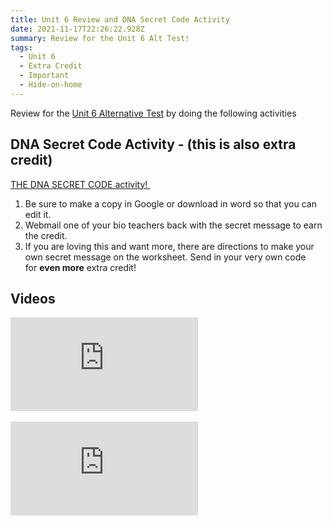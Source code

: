 ```yaml
---
title: Unit 6 Review and DNA Secret Code Activity
date: 2021-11-17T22:26:22.928Z
summary: Review for the Unit 6 Alt Test!
tags:
  - Unit 6
  - Extra Credit
  - Important
  - Hide-on-home
---
```

Review for the [Unit 6 Alternative Test](/posts/unit-6-alternative-test) by doing the following activities

## DNA Secret Code Activity - (this is also extra credit)

[THE DNA SECRET CODE activity! ](https://docs.google.com/document/d/1XlGsYNhS-H5ikbdz__eCqoCuXmmB8nZCzfdGmK7RFD4/edit?usp=sharing)

1. Be sure to make a copy in Google or download in word so that you can edit it. 
2. Webmail one of your bio teachers back with the secret message to earn the credit. 
3. If you are loving this and want more, there are directions to make your own secret message on the worksheet. Send in your very own code for **even more** extra credit!

## Videos

<div class="youtube-container"><iframe class="responsive-iframe" src="https://www.youtube.com/embed/oefAI2x2CQM" frameborder="0" allow="accelerometer; autoplay; clipboard-write; encrypted-media; gyroscope; picture-in-picture" allowfullscreen></iframe></div>

<br>

<div class="youtube-container"><iframe class="responsive-iframe" src="https://www.youtube.com/embed/8FqlTslU22s" frameborder="0" allow="accelerometer; autoplay; clipboard-write; encrypted-media; gyroscope; picture-in-picture" allowfullscreen></iframe></div>